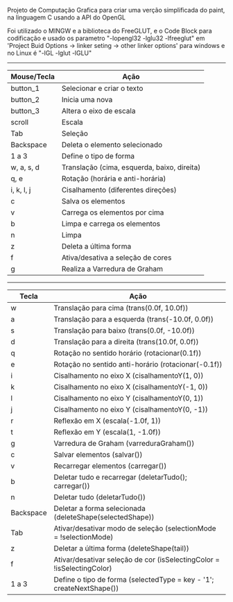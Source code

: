 Projeto de Computação Grafica para criar uma verção simplificada do paint, na linguagem C usando a API do OpenGL

Foi utilizado o MINGW e a biblioteca do FreeGLUT, e o Code Block para codificação e usado os parametro "-lopengl32 -lglu32 -lfreeglut" em 'Project Buid Options -> linker seting -> other linker options' para windows e no Linux é "-lGL -lglut -lGLU"

----------------------------------------------------------------
| **Mouse/Tecla** | **Ação**                                    |
| --------------- | ------------------------------------------- |
| button\_1       | Selecionar e criar o texto                  |
| button\_2       | Inicia uma nova                             |
| button\_3       | Altera o eixo de escala                     |
| scroll          | Escala                                      |
| Tab             | Seleção                                     |
| Backspace       | Deleta o elemento selecionado               |
| 1 a 3           | Define o tipo de forma                      |
| w, a, s, d      | Translação (cima, esquerda, baixo, direita) |
| q, e            | Rotação (horária e anti-horária)            |
| i, k, l, j      | Cisalhamento (diferentes direções)          |
| c               | Salva os elementos                          |
| v               | Carrega os elementos por cima               |
| b               | Limpa e carrega os elementos                |
| n               | Limpa                                       |
| z               | Deleta a última forma                       |
| f               | Ativa/desativa a seleção de cores           |
| g               | Realiza a Varredura de Graham               |
-------------------------------------------------------------------------------------
| **Tecla** | **Ação**                                                               |
| --------- | ---------------------------------------------------------------------- |
| w         | Translação para cima (trans(0.0f, 10.0f))                              |
| a         | Translação para a esquerda (trans(-10.0f, 0.0f))                       |
| s         | Translação para baixo (trans(0.0f, -10.0f))                            |
| d         | Translação para a direita (trans(10.0f, 0.0f))                         |
| q         | Rotação no sentido horário (rotacionar(0.1f))                          |
| e         | Rotação no sentido anti-horário (rotacionar(-0.1f))                    |
| i         | Cisalhamento no eixo X (cisalhamentoY(1, 0))                           |
| k         | Cisalhamento no eixo X (cisalhamentoY(-1, 0))                          |
| l         | Cisalhamento no eixo Y (cisalhamentoY(0, 1))                           |
| j         | Cisalhamento no eixo Y (cisalhamentoY(0, -1))                          |
| r         | Reflexão em X (escala(-1.0f, 1))                                       |
| t         | Reflexão em Y (escala(1, -1.0f))                                       |
| g         | Varredura de Graham (varreduraGraham())                                |
| c         | Salvar elementos (salvar())                                            |
| v         | Recarregar elementos (carregar())                                      |
| b         | Deletar tudo e recarregar (deletarTudo(); carregar())                  |
| n         | Deletar tudo (deletarTudo())                                           |
| Backspace | Deletar a forma selecionada (deleteShape(selectedShape))               |
| Tab       | Ativar/desativar modo de seleção (selectionMode = !selectionMode)      |
| z         | Deletar a última forma (deleteShape(tail))                             |
| f         | Ativar/desativar seleção de cor (isSelectingColor = !isSelectingColor) |
| 1 a 3     | Define o tipo de forma (selectedType = key - '1'; createNextShape())   |

